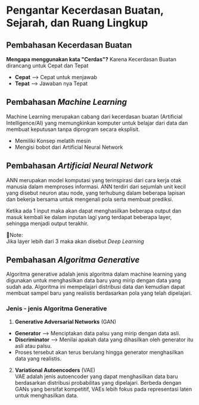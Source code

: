 # Pengantar Kecerdasan Buatan, Sejarah, dan Ruang Lingkup

## Pembahasan Kecerdasan Buatan
**Mengapa menggunakan kata "Cerdas"?** Karena Kecerdasan Buatan dirancang untuk Cepat dan Tepat
- **Cepat** --> Cepat untuk menjawab
- **Tepat** --> Jawaban nya Tepat

## Pembahasan *Machine Learning*
Machine Learning merupakan cabang dari kecerdasan buatan (Artificial Intelligence/AI) yang memungkinkan komputer untuk belajar dari data dan membuat keputusan tanpa diprogram secara eksplisit.
- Memiliki Konsep melatih mesin
- Mengisi bobot dari Artificial Neural Network

## Pembahasan *Artificial Neural Network*
ANN merupakan model komputasi yang terinspirasi dari cara kerja otak manusia dalam memproses informasi. ANN terdiri dari sejumlah unit kecil yang disebut neuron atau node, yang terhubung dalam beberapa lapisan dan bekerja bersama untuk mengenali pola serta membuat prediksi.  
  
Ketika ada 1 input maka akan dapat menghasilkan beberapa output dan masuk kembali ke dalam inputan lagi yang terdapat beberapa layer, sehingga menjadi output terakhir.  
  
📌Note:  
Jika layer lebih dari 3 maka akan disebut *Deep Learning*

## Pembahasan *Algoritma Generative*
Algoritma generative adalah jenis algoritma dalam machine learning yang digunakan untuk menghasilkan data baru yang mirip dengan data yang sudah ada. Algoritma ini mempelajari distribusi data dan kemudian dapat membuat sampel baru yang realistis berdasarkan pola yang telah dipelajari.  
  
### Jenis - jenis Algoritma Generative
1. **Generative Adversarial Networks** (GAN)
 - **Generator** --> Menciptakan data palsu yang mirip dengan data asli.
 - **Discriminator** --> Menilai apakah data yang dihasilkan oleh generator itu asli atau palsu.
 - Proses tersebut akan terus berulang hingga generator menghasilkan data yang realistis.
2. **Variational Autoencoders** (VAE)  
   VAE adalah jenis autoencoder yang dapat menghasilkan data baru berdasarkan distribusi probabilitas yang dipelajari. Berbeda dengan GANs yang bersifat kompetitif, VAEs lebih fokus pada representasi laten untuk menghasilkan data.
